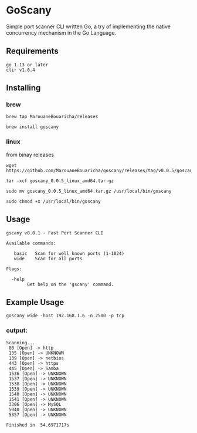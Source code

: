# GoScany

Simple port scanner CLI written Go,
a try of implementing the native concurrency mechanism in the Go Language.

## Requirements
```
go 1.13 or later
clir v1.0.4
```

## Installing
### brew
```shell
brew tap MarouaneBouaricha/releases
```
```shell
brew install goscany
```
### linux
from binay releases
```
wget https://github.com/MarouaneBouaricha/goscany/releases/tag/v0.0.5/goscany_0.0.5_linux_amd64.tar.gz
```
```
tar -xcf goscany_0.0.5_linux_amd64.tar.gz
```
```
sudo mv goscany_0.0.5_linux_amd64.tar.gz /usr/local/bin/goscany
```
```
sudo chmod +x /usr/local/bin/goscany
```

## Usage
```
gscany v0.0.1 - Fast Port Scanner CLI

Available commands:

   basic   Scan for well known ports (1-1024)
   wide    Scan for all ports

Flags:

  -help
        Get help on the 'gscany' command.

```


## Example Usage

```
goscany wide -host 192.168.1.6 -n 2500 -p tcp

```

### output:

```
Scanning...
 80 [Open] -> http 
 135 [Open] -> UNKNOWN  
 139 [Open] -> netbios  
 443 [Open] -> https    
 445 [Open] -> Samba    
 1536 [Open] -> UNKNOWN 
 1537 [Open] -> UNKNOWN 
 1538 [Open] -> UNKNOWN 
 1539 [Open] -> UNKNOWN 
 1540 [Open] -> UNKNOWN 
 1541 [Open] -> UNKNOWN 
 3306 [Open] -> MySQL   
 5040 [Open] -> UNKNOWN 
 5357 [Open] -> UNKNOWN 

Finished in  54.6971717s

```
